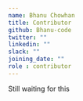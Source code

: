 ```yaml
---
name: Bhanu Chowhan
title: Contributor
github: Bhanu-code
twitter: ""
linkedin: ""
slack: ""
joining_date: ""
role : contributor
---
```


Still waiting for this
